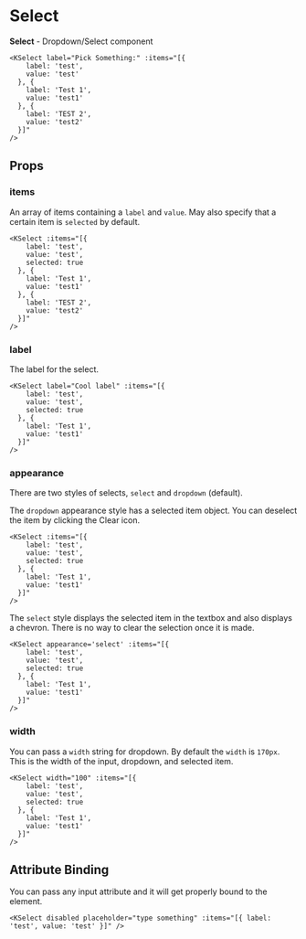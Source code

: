 # Select

**Select** - Dropdown/Select component

<KSelect label="Pick Something:" :items="[{ 
    label: 'test', 
    value: 'test' 
  }, { 
    label: 'Test 1', 
    value: 'test1'
  }, { 
    label: 'TEST 2', 
    value: 'test2' 
  }]" 
/>

```vue
<KSelect label="Pick Something:" :items="[{ 
    label: 'test', 
    value: 'test'
  }, { 
    label: 'Test 1', 
    value: 'test1' 
  }, { 
    label: 'TEST 2', 
    value: 'test2' 
  }]" 
/>
```

## Props
### items
An array of items containing a `label` and `value`. May also specify that a certain item is `selected`
by default.

<KSelect :items="[{ 
    label: 'test me because I am a super long option with text that wraps', 
    value: 'test', 
    selected: true 
  }, { 
    label: 'Test 1', 
    value: 'test1' 
  }, { 
    label: 'TEST 2', 
    value: 'test2' 
  }]" 
/>

```vue
<KSelect :items="[{ 
    label: 'test', 
    value: 'test', 
    selected: true 
  }, { 
    label: 'Test 1', 
    value: 'test1' 
  }, { 
    label: 'TEST 2', 
    value: 'test2' 
  }]" 
/>
```

### label
The label for the select.

<KSelect label="Cool label" :items="[{ 
    label: 'test', 
    value: 'test',
    selected: true
  }, { 
    label: 'Test 1', 
    value: 'test1' 
  }]" 
/>

```vue
<KSelect label="Cool label" :items="[{ 
    label: 'test', 
    value: 'test',
    selected: true
  }, { 
    label: 'Test 1', 
    value: 'test1'
  }]" 
/>
```

### appearance
There are two styles of selects, `select` and `dropdown` (default).

The `dropdown` appearance style has a selected item object. You can deselect the item by clicking
the Clear icon.

<KSelect :items="[{ 
    label: 'test', 
    value: 'test',
    selected: true
  }, { 
    label: 'Test 1', 
    value: 'test1'
  }]" 
/>

```vue
<KSelect :items="[{ 
    label: 'test', 
    value: 'test',
    selected: true
  }, { 
    label: 'Test 1', 
    value: 'test1'
  }]" 
/>
```

The `select` style displays the selected item in the textbox and also displays a chevron. There is no
way to clear the selection once it is made.

<KSelect appearance='select' :items="[{ 
    label: 'test', 
    value: 'test',
    selected: true
  }, { 
    label: 'Test 1', 
    value: 'test1'
  }]" 
/>

```vue
<KSelect appearance='select' :items="[{ 
    label: 'test', 
    value: 'test',
    selected: true
  }, { 
    label: 'Test 1', 
    value: 'test1'
  }]" 
/>
```

### width
You can pass a `width` string for dropdown. By default the `width` is `170px`. This is the width
of the input, dropdown, and selected item.

<KSelect width="100" :items="[{ 
    label: 'test', 
    value: 'test',
    selected: true
  }, { 
    label: 'Test 1', 
    value: 'test1'
  }]" 
/>

```vue
<KSelect width="100" :items="[{ 
    label: 'test', 
    value: 'test',
    selected: true
  }, { 
    label: 'Test 1', 
    value: 'test1'
  }]" 
/>
```

## Attribute Binding
You can pass any input attribute and it will get properly bound to the element.

<KSelect disabled placeholder="type something" :items="[{ label: 'test', value: 'test' }]" />

```vue
<KSelect disabled placeholder="type something" :items="[{ label: 'test', value: 'test' }]" />
```
